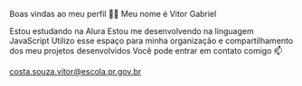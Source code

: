 Boas vindas ao meu perfil 💙💙
Meu nome é Vitor Gabriel

Estou estudando na Alura
Estou me desenvolvendo na linguagem JavaScript
Utilizo esse espaço para minha organização e compartilhamento dos meu projetos desenvolvidos
Você pode entrar em contato comigo 📫

costa.souza.vitor@escola.pr.gov.br
